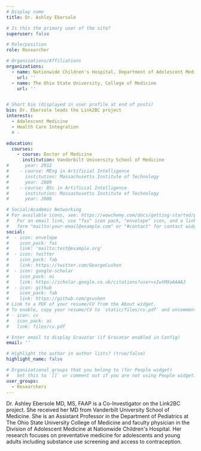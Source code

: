 ```yaml
---
# Display name
title: Dr. Ashley Ebersole

# Is this the primary user of the site?
superuser: false

# Role/position
role: Researcher

# Organizations/Affiliations
organizations:
  - name: Nationwide Children's Hospital, Department of Adolescent Medicine
    url: ''
  - name: The Ohio State University, College of Medicine
    url: ''


# Short bio (displayed in user profile at end of posts)
bio: Dr. Ebersole leads the Link2BC project
interests:
  - Adolescent Medicine
  - Health Care Integration 
  # - 

education:
  courses:
    - course: Doctor of Medicine
      institution: Vanderbilt University School of Medicine
#      year: 2012
#    - course: MEng in Artificial Intelligence
#      institution: Massachusetts Institute of Technology
#      year: 2009
#    - course: BSc in Artificial Intelligence
#      institution: Massachusetts Institute of Technology
#      year: 2008

# Social/Academic Networking
# For available icons, see: https://wowchemy.com/docs/getting-started/page-builder/#icons
#   For an email link, use "fas" icon pack, "envelope" icon, and a link in the
#   form "mailto:your-email@example.com" or "#contact" for contact widget.
social:
#  - icon: envelope
#    icon_pack: fas
#    link: 'mailto:test@example.org'
#  - icon: twitter
#    icon_pack: fab
#    link: https://twitter.com/GeorgeCushen
#  - icon: google-scholar
#    icon_pack: ai
#    link: https://scholar.google.co.uk/citations?user=sIwtMXoAAAAJ
#  - icon: github
#    icon_pack: fab
#    link: https://github.com/gcushen
# Link to a PDF of your resume/CV from the About widget.
# To enable, copy your resume/CV to `static/files/cv.pdf` and uncomment the lines below.
# - icon: cv
#   icon_pack: ai
#   link: files/cv.pdf

# Enter email to display Gravatar (if Gravatar enabled in Config)
email: ''

# Highlight the author in author lists? (true/false)
highlight_name: false

# Organizational groups that you belong to (for People widget)
#   Set this to `[]` or comment out if you are not using People widget.
user_groups:
  - Researchers
---
```


Dr. Ashley Ebersole MD, MS, FAAP is a Co-Investigator on the Link2BC project. She received her MD from Vanderbilt University School of Medicine. She is an Assistant Professor in the Department of Pediatrics at The Ohio State University College of Medicine and faculty physician in the Division of Adolescent Medicine at Nationwide Children's Hospital. Her research focuses on preventative medicine for adolescents and young adults including substance use screening and access to contraception.